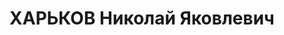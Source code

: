 ---
title: ХАРЬКОВ Николай Яковлевич
description: 'Родился в 1885 г., г. Кунгур Уральской обл., русский, образование низшее,
  б/п, бухгалтер Ленинского прииска. Проживал: прииска Ленинский Бодайбинского р-на
  Иркутской обл.

  Арестован 13 августа 1937 г.

  Приговорен: ВК ВС СССР 25 октября 1937 г., обв.: по ст. 58-7, 8, 11.

  Приговор: ВМН Расстрелян 25 октября 1937 г. Реабилитирован 7 сентября 1957 г.'
---
